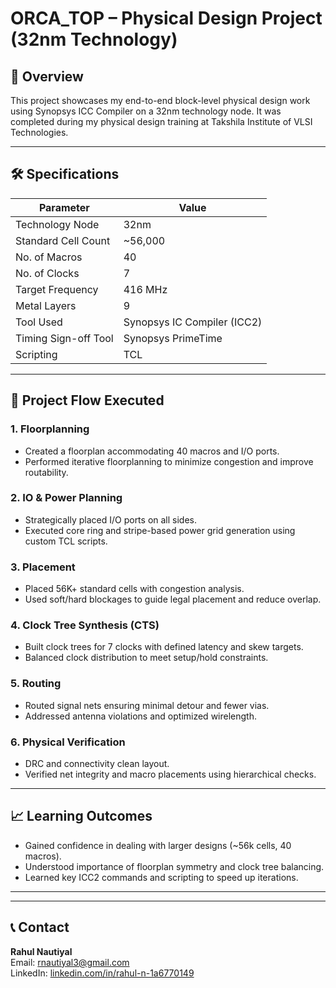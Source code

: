 # ORCA_TOP – Physical Design Project (32nm Technology)

## 📌 Overview
This project showcases my end-to-end block-level physical design work using Synopsys ICC Compiler on a 32nm technology node. It was completed during my physical design training at Takshila Institute of VLSI Technologies.

---

## 🛠️ Specifications

| Parameter             | Value                     |
|-----------------------|---------------------------|
| Technology Node       | 32nm                      |
| Standard Cell Count   | ~56,000                   |
| No. of Macros         | 40                        |
| No. of Clocks         | 7                         |
| Target Frequency      | 416 MHz                   |
| Metal Layers          | 9                         |
| Tool Used             | Synopsys IC Compiler (ICC2) |
| Timing Sign-off Tool  | Synopsys PrimeTime        |
| Scripting             | TCL                       |

---

## 📂 Project Flow Executed

### 1. Floorplanning
- Created a floorplan accommodating 40 macros and I/O ports.
- Performed iterative floorplanning to minimize congestion and improve routability.

### 2. IO & Power Planning
- Strategically placed I/O ports on all sides.
- Executed core ring and stripe-based power grid generation using custom TCL scripts.

### 3. Placement
- Placed 56K+ standard cells with congestion analysis.
- Used soft/hard blockages to guide legal placement and reduce overlap.

### 4. Clock Tree Synthesis (CTS)
- Built clock trees for 7 clocks with defined latency and skew targets.
- Balanced clock distribution to meet setup/hold constraints.

### 5. Routing
- Routed signal nets ensuring minimal detour and fewer vias.
- Addressed antenna violations and optimized wirelength.

### 6. Physical Verification
- DRC and connectivity clean layout.
- Verified net integrity and macro placements using hierarchical checks.

---

## 📈 Learning Outcomes
- Gained confidence in dealing with larger designs (~56k cells, 40 macros).
- Understood importance of floorplan symmetry and clock tree balancing.
- Learned key ICC2 commands and scripting to speed up iterations.

---


---

## 📞 Contact
**Rahul Nautiyal**  
Email: rnautiyal3@gmail.com  
LinkedIn: [linkedin.com/in/rahul-n-1a6770149](https://linkedin.com/in/rahul-n-1a6770149)
